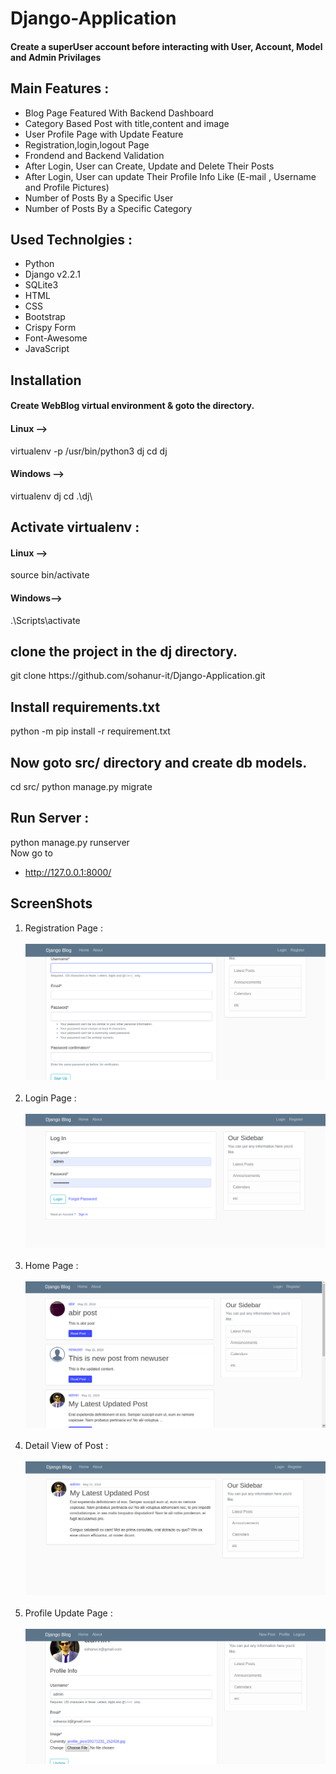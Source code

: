 # Django-Application
<h4>
Create a superUser account before interacting with User, Account, Model and Admin Privilages
</h4>
<h2>
Main Features :
</h2>
<ul>
<li>Blog Page Featured With Backend Dashboard</li>
  <li>Category Based Post with title,content and image </li>
<li>User Profile Page with Update Feature</li>
<li>Registration,login,logout Page</li>
<li>Frondend and Backend Validation</li>
<li>After Login, User can Create, Update and Delete Their Posts</li>
<li>After Login, User can update Their Profile Info Like (E-mail , Username and Profile Pictures) </li>
<li>Number of Posts By a Specific User </li>
  <li>Number of Posts By a Specific Category  </li>

</ul>

<h2>
Used Technolgies :
</h2>
<ul>
<li>Python</li>
<li>Django v2.2.1</li>
<li>SQLite3</li>
<li>HTML</li>
<li>CSS</li>
<li>Bootstrap</li>
<li>Crispy Form</li>
<li>Font-Awesome</li>
<li>JavaScript</li>
</ul>

<h2>Installation</h2>
<h4>Create WebBlog virtual environment & goto the directory.
</h4>

<h4>
Linux -->
</h4>
<div>
virtualenv -p /usr/bin/python3 dj
cd dj
</div>



<h4>
Windows -->
</h4>
<div>
virtualenv dj
cd .\dj\
</div>


<h2>Activate virtualenv :</h2>
<h4>Linux -->
</h4>
<div>
source bin/activate
</div>


<h4>Windows--></h4>
<div>
.\Scripts\activate
</div>

<h2>
clone the project in the dj directory.
</h2>

<div>
git clone https://github.com/sohanur-it/Django-Application.git
</div>

<h2>Install requirements.txt
</h2>
<div>
python -m pip install -r requirement.txt
</div>
<h2>
Now goto src/ directory and create db models.
</h2>


<div>
cd src/
python manage.py migrate
</div>

<h2>Run Server :</h2>
<div>
python manage.py runserver
</div>
Now go to<a href="http://127.0.0.1:8000/"><ul><li> http://127.0.0.1:8000/</li></ul> </a>

<h2>ScreenShots</h2>

<ol>
  <li>Registration Page : </li><br>
<img src="https://github.com/sohanur-it/Django-Blog/blob/master/src/screenshot/registration.png"><br><br>

  
 <li>Login Page : </li><br>
<img src="https://github.com/sohanur-it/Django-Blog/blob/master/src/screenshot/login.png"><br><br>

 <li>Home Page : </li><br>
<img src="https://github.com/sohanur-it/Django-Blog/blob/master/src/screenshot/home.png"><br><br>

 <li>Detail View of Post : </li><br>
<img src="https://github.com/sohanur-it/Django-Blog/blob/master/src/screenshot/detail_view.png"><br><br>
 
 <li>Profile Update  Page : </li><br>
<img src="https://github.com/sohanur-it/Django-Blog/blob/master/src/screenshot/profile.png"><br><br>

</ol>




